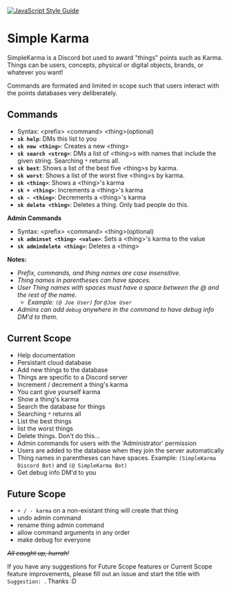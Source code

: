 [![JavaScript Style Guide](https://img.shields.io/badge/code_style-standard-brightgreen.svg)](https://standardjs.com)


# Simple Karma

SimpleKarma is a Discord bot used to award "things" points such as Karma. Things can be users, concepts, physical or digital objects, brands, or whatever you want!

Commands are formated and limited in scope such that users interact with the points databases very deliberately.

## Commands
- Syntax: \<prefix\> \<command\> \<thing\>(optional)
- **`sk help`**: DMs this list to you
- **`sk new <thing>`**: Creates a new \<thing\>
- **`sk search <strng>`**: DMs a list of \<thing\>s with names that include the given string. Searching `*` returns all.
- **`sk best`**: Shows a list of the best five \<thing\>s by karma.
- **`sk worst`**: Shows a list of the worst five \<thing\>s by karma.
- **`sk <thing>`**: Shows a \<thing\>'s karma
- **`sk + <thing>`**: Increments a \<thing\>'s karma
- **`sk - <thing>`**: Decrements a \<thing\>'s karma
- **`sk delete <thing>`**: Deletes a thing. Only bad people do this.

**Admin Commands**
- Syntax: \<prefix\> \<command\> \<thing\>(optional)
- **`sk adminset <thing> <value>`**: Sets a \<thing\>'s karma to the value
- **`sk admindelete <thing>`**: Deletes a \<thing\>

**Notes:**
- *Prefix, commands, and thing names are case insensitive.*
- *Thing names in parentheses can have spaces.*
- *User Thing names with spaces must have a space between the @ and the rest of the name.*
  - *Example: `(@ Joe User)` for `@Joe User`*
- *Admins can add `debug` anywhere in the command to have debug info DM'd to them.*

## Current Scope
- Help documentation
- Persistant cloud database
- Add new things to the database
- Things are specific to a Discord server
- Increment / decrement a thing's karma
- You cant give yourself karma
- Show a thing's karma
- Search the database for things
- Searching `*` returns all
- List the best things
- list the worst things
- Delete things. Don't do this...
- Admin commands for users with the 'Administrator' permission
- Users are added to the database when they join the server automatically
- Thing names in parentheses can have spaces. Example: `(SimpleKarma Discord Bot)` and `(@ SimpleKarma Bot)`
- Get debug info DM'd to you

## Future Scope

- `+ / - karma` on a non-existant thing will create that thing
- undo admin command
- rename thing admin command
- allow command arguments in any order
- make debug for everyone

~~*All caught up, hurrah!*~~

If you have any suggestions for Future Scope features or Current Scope feature improvements, please fill out an issue and start the title with `Suggestion: `. Thanks :D